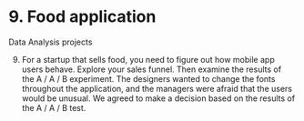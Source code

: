 # 9. Food application
Data Analysis projects

9. For a startup that sells food, you need to figure out how mobile app users behave. Explore your sales funnel.
Then examine the results of the A / A / B experiment. The designers wanted to change the fonts throughout the application, and the managers were afraid that the users would be unusual. We agreed to make a decision based on the results of the A / A / B test.
